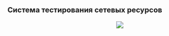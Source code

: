 ### Система тестирования сетевых ресурсов

<p align="center">
  <img src="https://github.com/Zzzzipper/projects/blob/main/monitoring/doc/TestersArch.png">
</p>